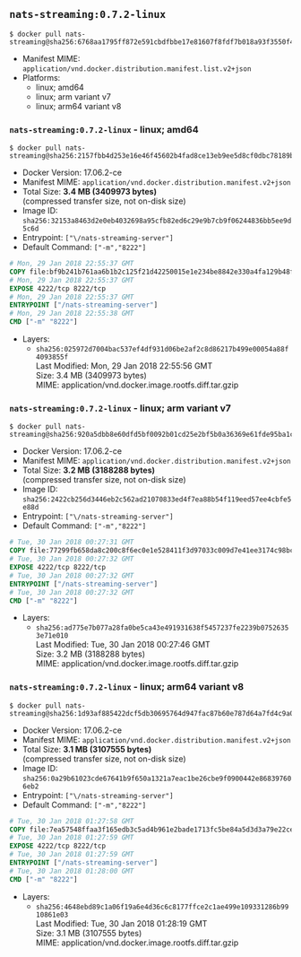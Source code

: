 ## `nats-streaming:0.7.2-linux`

```console
$ docker pull nats-streaming@sha256:6768aa1795ff872e591cbdfbbe17e81607f8fdf7b018a93f3550f4f8596ddb25
```

-	Manifest MIME: `application/vnd.docker.distribution.manifest.list.v2+json`
-	Platforms:
	-	linux; amd64
	-	linux; arm variant v7
	-	linux; arm64 variant v8

### `nats-streaming:0.7.2-linux` - linux; amd64

```console
$ docker pull nats-streaming@sha256:2157fbb4d253e16e46f45602b4fad8ce13eb9ee5d8cf0dbc78189baaf8cd9082
```

-	Docker Version: 17.06.2-ce
-	Manifest MIME: `application/vnd.docker.distribution.manifest.v2+json`
-	Total Size: **3.4 MB (3409973 bytes)**  
	(compressed transfer size, not on-disk size)
-	Image ID: `sha256:32153a8463d2e0eb4032698a95cfb82ed6c29e9b7cb9f06244836bb5ee9d5c6d`
-	Entrypoint: `["\/nats-streaming-server"]`
-	Default Command: `["-m","8222"]`

```dockerfile
# Mon, 29 Jan 2018 22:55:37 GMT
COPY file:bf9b241b761aa6b1b2c125f21d42250015e1e234be8842e330a4fa129b48f570 in /nats-streaming-server 
# Mon, 29 Jan 2018 22:55:37 GMT
EXPOSE 4222/tcp 8222/tcp
# Mon, 29 Jan 2018 22:55:37 GMT
ENTRYPOINT ["/nats-streaming-server"]
# Mon, 29 Jan 2018 22:55:38 GMT
CMD ["-m" "8222"]
```

-	Layers:
	-	`sha256:025972d7004bac537ef4df931d06be2af2c8d86217b499e00054a88f4093855f`  
		Last Modified: Mon, 29 Jan 2018 22:55:56 GMT  
		Size: 3.4 MB (3409973 bytes)  
		MIME: application/vnd.docker.image.rootfs.diff.tar.gzip

### `nats-streaming:0.7.2-linux` - linux; arm variant v7

```console
$ docker pull nats-streaming@sha256:920a5dbb8e60dfd5bf0092b01cd25e2bf5b0a36369e61fde95ba1c8b6baf7606
```

-	Docker Version: 17.06.2-ce
-	Manifest MIME: `application/vnd.docker.distribution.manifest.v2+json`
-	Total Size: **3.2 MB (3188288 bytes)**  
	(compressed transfer size, not on-disk size)
-	Image ID: `sha256:2422cb256d3446eb2c562ad21070833ed4f7ea88b54f119eed57ee4cbfe5e88d`
-	Entrypoint: `["\/nats-streaming-server"]`
-	Default Command: `["-m","8222"]`

```dockerfile
# Tue, 30 Jan 2018 00:27:31 GMT
COPY file:77299fb658da8c200c8f6ec0e1e528411f3d97033c009d7e41ee3174c98bc2fd in /nats-streaming-server 
# Tue, 30 Jan 2018 00:27:32 GMT
EXPOSE 4222/tcp 8222/tcp
# Tue, 30 Jan 2018 00:27:32 GMT
ENTRYPOINT ["/nats-streaming-server"]
# Tue, 30 Jan 2018 00:27:32 GMT
CMD ["-m" "8222"]
```

-	Layers:
	-	`sha256:ad775e7b077a28fa0be5ca43e491931638f5457237fe2239b07526353e71e010`  
		Last Modified: Tue, 30 Jan 2018 00:27:46 GMT  
		Size: 3.2 MB (3188288 bytes)  
		MIME: application/vnd.docker.image.rootfs.diff.tar.gzip

### `nats-streaming:0.7.2-linux` - linux; arm64 variant v8

```console
$ docker pull nats-streaming@sha256:1d93af885422dcf5db30695764d947fac87b60e787d64a7fd4c9a0df933bbed4
```

-	Docker Version: 17.06.2-ce
-	Manifest MIME: `application/vnd.docker.distribution.manifest.v2+json`
-	Total Size: **3.1 MB (3107555 bytes)**  
	(compressed transfer size, not on-disk size)
-	Image ID: `sha256:0a29b61023cde67641b9f650a1321a7eac1be26cbe9f0900442e868397606eb2`
-	Entrypoint: `["\/nats-streaming-server"]`
-	Default Command: `["-m","8222"]`

```dockerfile
# Tue, 30 Jan 2018 01:27:58 GMT
COPY file:7ea57548ffaa3f165edb3c5ad4b961e2bade1713fc5be84a5d3d3a79e22ce878 in /nats-streaming-server 
# Tue, 30 Jan 2018 01:27:59 GMT
EXPOSE 4222/tcp 8222/tcp
# Tue, 30 Jan 2018 01:27:59 GMT
ENTRYPOINT ["/nats-streaming-server"]
# Tue, 30 Jan 2018 01:28:00 GMT
CMD ["-m" "8222"]
```

-	Layers:
	-	`sha256:4648ebd89c1a06f19a6e4d36c6c8177ffce2c1ae499e109331286b9910861e03`  
		Last Modified: Tue, 30 Jan 2018 01:28:19 GMT  
		Size: 3.1 MB (3107555 bytes)  
		MIME: application/vnd.docker.image.rootfs.diff.tar.gzip
